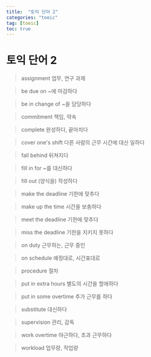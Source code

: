 ```yaml
---
title:  "토익 단어 2"
categories: "toeic"
tag: [toeic]
toc: true
---
```


# 토익 단어 2

> assignment
> 업무, 연구 과제

> be due on
> ~에 마감하다

> be in change of
> ~을 담당하다

> commitment
> 책임, 약속

> complete
> 완성하다, 끝마치다

> cover one's shift
> 다른 사람의 근무 시간에 대신 일하다

> fall behind
> 뒤쳐지다

> fill in for
> ~를 대신하다

> fill out
> (양식을) 작성하다

> make the deadline
> 기한에 맞추다

> make up the time
> 시간을 보충하다

> meet the deadline
> 기한에 맞추다

> miss the deadline
> 기한을 지키지 못하다

> on duty
> 근무하는, 근무 중인

> on schedule
> 예정대로, 시간표대로

> procedure
> 절차

> put in extra hours
> 별도의 시간을 할애하다

> put in some overtime
> 추가 근무를 하다

> substitute
> 대신하다

> supervision
> 관리, 감독

> work overtime
> 야근하다, 초과 근무하다

> workload
> 업무량, 작업량





























